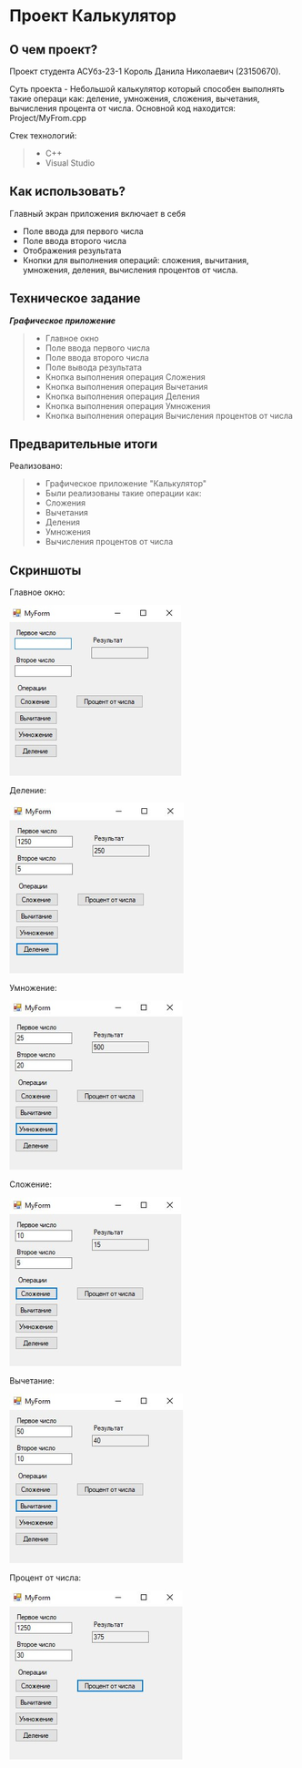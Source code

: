 # Проект Калькулятор
 
## О чем проект?
Проект студента АСУбз-23-1 Король Данила Николаевич (23150670).

Суть проекта - Небольшой калькулятор который способен выполнять такие операци как:  деление, умножения, сложения, вычетания, вычисления процента от числа.
Основной код находится: Project/MyFrom.cpp


Стек технологий:
> - С++
> - Visual Studio


## Как использовать?
Главный экран приложения включает в себя 
- Поле ввода для первого числа 
- Поле ввода второго числа 
- Отображения результата 
- Кнопки для выполнения операций: сложения, вычитания, умножения, деления, вычисления процентов от числа.

## Техническое задание

***Графическое приложение***
> - Главное окно
> - Поле ввода первого числа
> - Поле ввода второго числа
> - Поле вывода результата
> - Кнопка выполнения операция Сложения
> - Кнопка выполнения операция Вычетания
> - Кнопка выполнения операция Деления
> - Кнопка выполнения операция Умножения
> - Кнопка выполнения операция Вычисления процентов от числа


 ## Предварительные итоги

Реализовано:
> - Графическое приложение "Калькулятор"
> - Были реализованы такие операции как:
> - Сложения
> - Вычетания
> - Деления
> - Умножения
> - Вычисления процентов от числа

## Скриншоты

Главное окно:

![Главная Окно](https://github.com/KorolDanil25/Project/blob/master/image/1.jpg)

Деление:

![Выполнения операции Деление](https://github.com/KorolDanil25/Project/blob/master/image/3.jpg)

Умножение:

![Выполнения операции Умножение](https://github.com/KorolDanil25/Project/blob/master/image/6.jpg)

Сложение:

![Выполнения операции Сложение](https://github.com/KorolDanil25/Project/blob/master/image/5.jpg)

Вычетание:

![Выполнения операции Вычетание](https://github.com/KorolDanil25/Project/blob/master/image/2.jpg)

Процент от числа:

![Выполнения операции Процент от числа](https://github.com/KorolDanil25/Project/blob/master/image/4.jpg)
